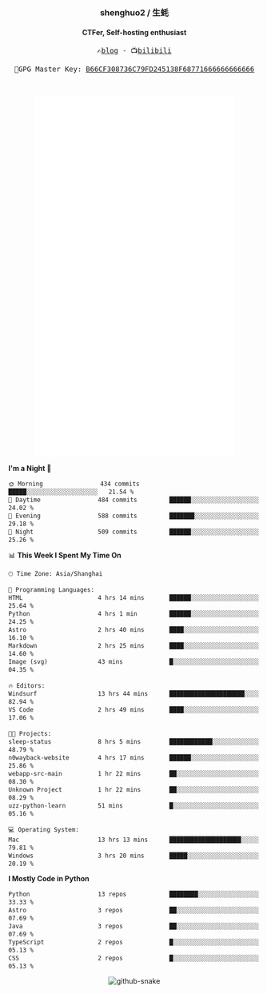 <h3 align="center"> shenghuo2 / 生蚝 </h3>
<h4 align="center" >CTFer, Self-hosting enthusiast</h3>


<p align="center">
  <samp>
    ✍️<a href="https://blog.shenghuo2.top/">blog</a> -
    📺<a href="https://space.bilibili.com/85894935">bilibili</a>
  </samp>
</p>
<p align="center">
  <samp>
     🔐GPG Master Key: <a align="center" href="https://github.com/shenghuo2.gpg">B66CF308736C79FD245138F68771666666666666</a>
  </samp>
</p>
<br>
<p align="center">
  <a href="https://github.com/shenghuo2">
    <img width="400" align="top" src="https://github.com/shenghuo2/shenghuo2/blob/main/metrics.left.svg" />
  </a>
  <a href="https://github.com/shenghuo2">
    <img width="400" align="top" src="https://github.com/shenghuo2/shenghuo2/blob/main/metrics.right.svg" />
  </a>
</p>


<!--START_SECTION:waka-->
**I'm a Night 🦉** 

```text
🌞 Morning                434 commits         █████░░░░░░░░░░░░░░░░░░░░   21.54 % 
🌆 Daytime                484 commits         ██████░░░░░░░░░░░░░░░░░░░   24.02 % 
🌃 Evening                588 commits         ███████░░░░░░░░░░░░░░░░░░   29.18 % 
🌙 Night                  509 commits         ██████░░░░░░░░░░░░░░░░░░░   25.26 % 
```


📊 **This Week I Spent My Time On** 

```text
🕑︎ Time Zone: Asia/Shanghai

💬 Programming Languages: 
HTML                     4 hrs 14 mins       ██████░░░░░░░░░░░░░░░░░░░   25.64 % 
Python                   4 hrs 1 min         ██████░░░░░░░░░░░░░░░░░░░   24.25 % 
Astro                    2 hrs 40 mins       ████░░░░░░░░░░░░░░░░░░░░░   16.10 % 
Markdown                 2 hrs 25 mins       ████░░░░░░░░░░░░░░░░░░░░░   14.60 % 
Image (svg)              43 mins             █░░░░░░░░░░░░░░░░░░░░░░░░   04.35 % 

🔥 Editors: 
Windsurf                 13 hrs 44 mins      █████████████████████░░░░   82.94 % 
VS Code                  2 hrs 49 mins       ████░░░░░░░░░░░░░░░░░░░░░   17.06 % 

🐱‍💻 Projects: 
sleep-status             8 hrs 5 mins        ████████████░░░░░░░░░░░░░   48.79 % 
n0wayback-website        4 hrs 17 mins       ██████░░░░░░░░░░░░░░░░░░░   25.86 % 
webapp-src-main          1 hr 22 mins        ██░░░░░░░░░░░░░░░░░░░░░░░   08.30 % 
Unknown Project          1 hr 22 mins        ██░░░░░░░░░░░░░░░░░░░░░░░   08.29 % 
uzz-python-learn         51 mins             █░░░░░░░░░░░░░░░░░░░░░░░░   05.16 % 

💻 Operating System: 
Mac                      13 hrs 13 mins      ████████████████████░░░░░   79.81 % 
Windows                  3 hrs 20 mins       █████░░░░░░░░░░░░░░░░░░░░   20.19 % 
```

**I Mostly Code in Python** 

```text
Python                   13 repos            ████████░░░░░░░░░░░░░░░░░   33.33 % 
Astro                    3 repos             ██░░░░░░░░░░░░░░░░░░░░░░░   07.69 % 
Java                     3 repos             ██░░░░░░░░░░░░░░░░░░░░░░░   07.69 % 
TypeScript               2 repos             █░░░░░░░░░░░░░░░░░░░░░░░░   05.13 % 
CSS                      2 repos             █░░░░░░░░░░░░░░░░░░░░░░░░   05.13 % 
```




<!--END_SECTION:waka-->


<div align="center">
  <picture>
    <source media="(prefers-color-scheme: dark)" srcset="https://gist.githubusercontent.com/shenghuo2/bfce20b14ab0484cef03bae6e60e0b3a/raw/github-snake-dark.svg" />
    <source media="(prefers-color-scheme: light)" srcset="https://gist.githubusercontent.com/shenghuo2/bfce20b14ab0484cef03bae6e60e0b3a/raw/github-snake.svg" />
    <img alt="github-snake" src="https://gist.githubusercontent.com/shenghuo2/bfce20b14ab0484cef03bae6e60e0b3a/raw/github-snake.svg" />
  </picture>
</div>

<!--
**shenghuo2/shenghuo2** is a ✨ _special_ ✨ repository because its `README.md` (this file) appears on your GitHub profile.

Here are some ideas to get you started:

- 🔭 I’m currently working on ...
- 🌱 I’m currently learning ...
- 👯 I’m looking to collaborate on ...
- 🤔 I’m looking for help with ...
- 💬 Ask me about ...
- 📫 How to reach me: ...
- 😄 Pronouns: ...
- ⚡ Fun fact: ...
-->
